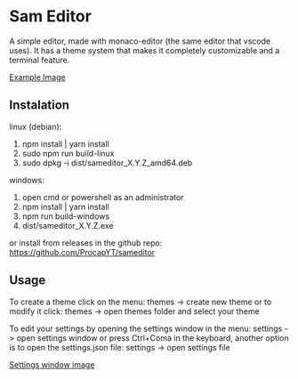 # Sam Editor

A simple editor, made with monaco-editor (the same editor that vscode uses).
It has a theme system that makes it completely customizable and a terminal feature.

[Example Image](./images/editor.png)

## Instalation

linux (debian):

1. npm install | yarn install
2. sudo npm run build-linux
3. sudo dpkg -i dist/sameditor_X.Y.Z_amd64.deb

windows:

1. open cmd or powershell as an administrator
2. npm install | yarn install
3. npm run build-windows
4. dist/sameditor_X.Y.Z.exe

or install from releases in the github repo: https://github.com/ProcapYT/sameditor

## Usage

To create a theme click on the menu: themes -> create new theme
or to modify it click: themes -> open themes folder 
and select your theme

To edit your settings by opening the settings window in the menu: settings -> open settings window
or press Ctrl+Coma in the keyboard, another option is to open the settings.json file: settings -> open settings file

[Settings window image](./images/settings.png)
